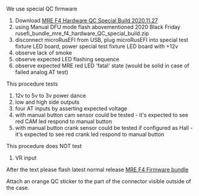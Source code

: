 We use special QC firmware
1) Download [MRE F4 Hardware QC Special Build 2020.11.27](https://github.com/rusefi/rusefi/releases/download/2020.11.27_release/rusefi_bundle_mre_f4_hardware_QC_special_build.zip)
1) using Manual DFU mode flash abovementioned 2020 Black Friday rusefi_bundle_mre_f4_hardware_QC_special_build.zip
1) disconnect microRusEFI from USB, plug microRusEFI into special test fixture LED board, power special test fixture LED board with +12v
1) observe lack of smoke
1) observe expected LED flashing sequence
1) observe expected MRE red LED 'fatal' state (would be solid in case of failed analog AT test)

This procedure tests
1) 12v to 5v to 3v power dance
1) low and high side outputs
1) four AT inputs by asserting expected voltage
1) with manual button cam sensor could be tested - it's expected to see red CAM led respond to manual button
1) with manual button crank sensor could be tested if configured as Hall - it's expected to see red crank led respond to manual button


This procedure does NOT test
1) VR input



After the text please flash latest normal release [MRE F4 Firmware bundle](https://github.com/rusefi/rusefi/releases/latest/download/rusefi_bundle_mre_f4.zip)

Attach an orange QC sticker to the part of the connector visible outside of the case.
